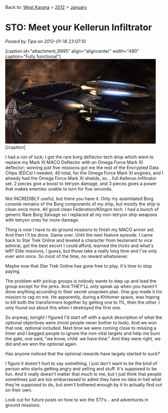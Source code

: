 Back to: [West Karana](/posts/westkarana.md) > [2012](/posts/2012/westkarana.md) > [January](./westkarana.md)
# STO: Meet your Kellerun Infiltrator

*Posted by Tipa on 2012-01-18 23:07:10*

[caption id="attachment\_9995" align="aligncenter" width="480" caption="Fully functional"][![](../../../uploads/2012/01/GameClient-2012-01-18-21-43-49-57-480x270.jpg "Fully functional")](../../../uploads/2012/01/GameClient-2012-01-18-21-43-49-57.jpg)[/caption]

I had a run of luck; I got the rare borg deflector tech drop which went to replace my Mark XI MACO Deflector with an Omega Force Mark XI deflector; winning just five missions got me the rest of the Encrypted Data Chips (EDCs) I needed, 40 total, for the Omega Force Mark XI engines, and I already had the Omega Force Mark XI shields, so... full Kellerun Infiltrator set. 2 pieces give a boost to tetryon damage, and 3 pieces gives a power that makes enemies unable to turn for five seconds.

Not INCREDIBLY useful, but there you have it. Only my assimilated Borg console remains of the Borg components of my ship, but mostly the ship is clean once more. All good clean Federation/Klingon tech. I had a bunch of generic Rare Borg Salvage so I replaced all my non-tetryon ship weapons with tetryon ones for more damage.

Thing is now I have to do ground missions to finish my MACO armor set. And then I'll be done. Game over. Until the next feature episode. I came back to Star Trek Online and leveled a character from lieutenant to vice admiral, got the best escort I could afford, learned the tricks and what's left? Elite missions, I guess, but those take a really long time and I've only ever won once. So most of the time, no reward whatsoever.

Maybe now that Star Trek Online has gone free to play, it's time to stop paying.

The problem with pickup groups is nobody wants to step up and lead the group except for the jerks. And THEY'LL only speak up when you haven't done anything according to their secret unspoken plan. One guy made it his mission to rag on me. He apparently, during a Khitomer space, was hoping to kill both the transformers together by getting one to 1%, then the other. I only found out about this when I destroyed the first one.

So anyway, tonight I figured I'd start off with a quick description of what the optional objectives were (most people never bother to look). And we won that one, optional included. Next time we were coming close to missing a timer and I begged people to ignore the non-vital targets and help me burn the gate, one said, "we know, child. we have time." And they were right, we did and we won the optional again.

Has anyone noticed that the optional rewards have largely started to suck?

I figure it doesn't hurt to say something. I just don't want to be the kind of person who starts getting angry and yelling and stuff. It's supposed to be fun. And it really doesn't matter that much to me, but I just think that people sometimes just are too embarrassed to admit they have no idea in hell what they're supposed to do, but aren't bothered enough by it to actually find out on their own.

Look out for future posts on how to win the STFs... and adventures in ground missions.

